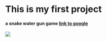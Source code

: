 # This is my first project

#### a snake water gun game [link to google](https://google.com) 
![](https://banner2.cleanpng.com/20180506/ile/kisspng-python-programming-language-computer-programming-5aefaba25ef4a4.302516281525656482389.jpg)